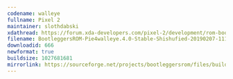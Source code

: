 ```yaml
---
codename: walleye
fullname: Pixel 2
maintainer: slothdabski
xdathread: https://forum.xda-developers.com/pixel-2/development/rom-bootleggersrom-4-0-stable-t3884138
filename: BootleggersROM-Pie4walleye.4.0-Stable-Shishufied-20190207-111910.zip
downloadid: 666
newformat: true
buildsize: 1027681681
mirrorlink: https://sourceforge.net/projects/bootleggersrom/files/builds/walleye/
---
```

